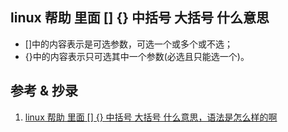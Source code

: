 ## linux 帮助 里面 [] {} 中括号 大括号 什么意思
- []中的内容表示是可选参数，可选一个或多个或不选；
- {}中的内容表示只可选其中一个参数(必选且只能选一个)。















## 参考 & 抄录
1. [linux 帮助 里面 [] {} 中括号 大括号 什么意思，语法是怎么样的啊](https://zhidao.baidu.com/question/214476776.html)

